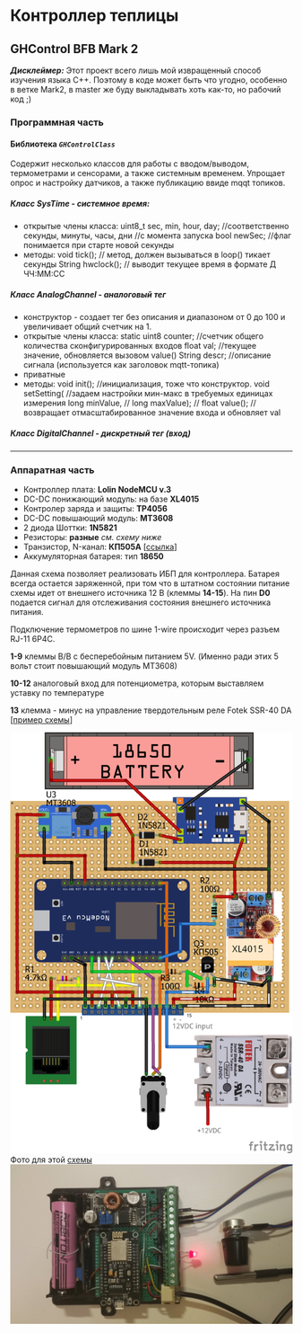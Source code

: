 # Контроллер теплицы
## GHControl BFB Mark 2

***Дисклеймер:*** Этот проект всего лишь мой извращенный способ изучения языка С++. Поэтому в коде может быть что угодно, особенно в ветке Mark2, в master же буду выкладывать хоть как-то, но рабочий код ;)  


### Программная часть ###
#### **Библиотека *`GHControlClass`***  
Содержит несколько классов для работы с вводом/выводом, термометрами и сенсорами, а также системным временем. Упрощает опрос и настройку датчиков, а также публикацию ввиде mqqt топиков.

##### Класс *SysTime* - системное время:
- открытые члены класса:
      uint8_t sec, min, hour, day; //соответственно секунды, минуты, часы, дни
                                   //с момента запуска
      bool newSec;                 //флаг понимается при старте новой секунды
- методы:
      void tick();      // метод, должен вызываться в loop() тикает секунды
      String hwclock(); // выводит текущее время в формате Д ЧЧ:ММ:СС

##### Класс *AnalogChannel* - аналоговый тег
- конструктор - создает тег без описания и диапазоном от 0 до 100 и увеличивает общий счетчик на 1.
- открытые члены класса:
      static uint8 counter; //счетчик общего количества сконфигурированных входов
      float val;            //текущее значение, обновляется вызовом value()
      String descr;         //описание сигнала (используется как заголовок mqtt-топика)
- приватные    
- методы:
      void init();          //инициализация, тоже что конструктор.
      void setSetting(      //задаем настройки мин-макс в требуемых единицах измерения
        long minValue,      //
        long maxValue);     //
      float value();        //возвращает отмасштабированное значение входа и обновляет val

##### Класс *DigitalChannel* - дискретный тег (вход)



---


### Аппаратная часть ###
- Контроллер плата: **Lolin NodeMCU v.3**
- DC-DC понижающий модуль: на базе **XL4015**
- Контролер заряда и защиты: **TP4056**
- DC-DC повышающий модуль: **MT3608**
- 2 диода Шоттки: **1N5821**
- Резисторы: **разные** *см. схему ниже*
- Транзистор, N-канал: **КП505А** [[ссылка](https://www.chipdip.ru/product/kp505a)]
- Аккумуляторная батарея: тип **18650**  

Данная схема позволяет реализовать ИБП для контроллера. Батарея всегда остается заряженной, при том что в штатном состоянии питание схемы идет от внешнего источника 12 В (клеммы **14-15**). На пин **D0** подается сигнал для отслеживания состояния внешнего источника питания.

Подключение термометров по шине 1-wire происходит через разъем RJ-11 6P4C.

**1-9** клеммы В/В с бесперебойным питанием 5V. (Именно ради этих 5 вольт стоит повышающий модуль MT3608)

**10-12** аналоговый вход для потенциометра, которым выставляем уставку по температуре

**13** клемма - минус на управление твердотельным реле Fotek SSR-40 DA [[пример схемы](http://alexgyver.ru/wp-content/uploads/2017/01/%D0%BC%D0%BE%D1%81%D1%84%D0%B5%D1%82_bb.jpg)]

![Схема](/img/mark2_bb_with_mosfet.png)
Фото для этой [схемы](/img/mark2_bb.png)
![Фото](/img/mark2_foto.png)
